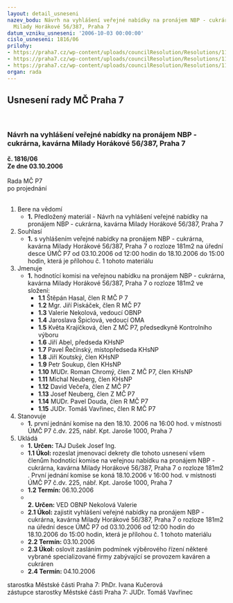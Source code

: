 ```yaml
---
layout: detail_usneseni
nazev_bodu: Návrh na vyhlášení veřejné nabídky na pronájem NBP - cukrárna, kavárna
  Milady Horákové 56/387, Praha 7
datum_vzniku_usneseni: '2006-10-03 00:00:00'
cislo_usneseni: 1816/06
prilohy:
- https://praha7.cz/wp-content/uploads/councilResolution/Resolutions/11872/51-podm%c3%adnky_ve%c5%99ejn%c3%a9_nab%c3%addky_na_n%c3%a1jem_nbp_3.doc
- https://praha7.cz/wp-content/uploads/councilResolution/Resolutions/11872/51-nab%c3%addkov%c3%bd_formul%c3%a1%c5%99_u_k%c5%99epelek.doc
- https://praha7.cz/wp-content/uploads/councilResolution/Resolutions/11872/51-vzor_-_ns__nbp_u_k%c5%99epelek.doc
organ: rada
---
```

<div id="ucUsn_pList" class="usn">
	<span><h2>Usnesení rady MČ Praha 7 </h2>
<br></span><div class="standBody">
<span><h3>Návrh na vyhlášení veřejné nabídky na pronájem NBP - cukrárna, kavárna Milady Horákové 56/387, Praha 7</h3></span><div class="center">
		<strong>č. 1816/06</strong><br>
	</div>
<div class="center">
		<strong>Ze dne 03.10.2006</strong><br><br>
	</div>Rada MČ P7<br> po projednání<br><br><ol>
<li>Bere na vědomí<ul><li>
<strong>1.</strong> Předložený materiál - Návrh na vyhlášení veřejné nabídky na pronájem NBP - cukrárna, kavárna Milady Horákové 56/387, Praha 7</li></ul>
</li>
<li>Souhlasí<ul><li>
<strong>1.</strong> s vyhlášením veřejné nabídky na pronájem NBP - cukrárna, kavárna Milady Horákové 56/387, Praha 7 o rozloze 181m2 na úřední desce ÚMČ P7 od 03.10.2006 od 12:00 hodin do 18.10.2006 do 15:00 hodin, která je přílohou č. 1 tohoto materiálu</li></ul>
</li>
<li>Jmenuje<ul><li>
<strong>1.</strong> hodnotící komisi na veřejnou nabídku na pronájem NBP - cukrárna, kavárna Milady Horákové 56/387, Praha 7 o rozloze 181m2 ve složení:<ul>
<li>
<strong>1.1</strong> Štěpán Hasal, člen R MČ P 7</li>
<li>
<strong>1.2</strong> Mgr. Jiří Piskáček, člen R MČ P7</li>
<li>
<strong>1.3</strong> Valerie Nekolová, vedoucí OBNP</li>
<li>
<strong>1.4</strong> Jaroslava Špiclová, vedoucí OMA</li>
<li>
<strong>1.5</strong> Květa Krajíčková, člen Z MČ P7, předsedkyně Kontrolního výboru</li>
<li>
<strong>1.6</strong> Jiří Abel, předseda KHsNP</li>
<li>
<strong>1.7</strong> Pavel Řečínský, místopředseda KHsNP</li>
<li>
<strong>1.8</strong> Jiří Koutský, člen KHsNP</li>
<li>
<strong>1.9</strong> Petr Soukup, člen KHsNP</li>
<li>
<strong>1.10</strong> MUDr. Roman Chromý, člen Z MČ P7, člen KHsNP</li>
<li>
<strong>1.11</strong> Michal Neuberg, člen KHsNP</li>
<li>
<strong>1.12</strong> David Večeřa, člen Z MČ  P7</li>
<li>
<strong>1.13</strong> Josef Neuberg, člen Z MČ P7</li>
<li>
<strong>1.14</strong> MUDr. Pavel Douda, člen R MČ P7</li>
<li>
<strong>1.15</strong> JUDr. Tomáš Vavřinec, člen R MČ P7</li>
</ul>
</li></ul>
</li>
<li>Stanovuje<ul><li>
<strong>1.</strong> první jednání komise na den 18.10. 2006 na 16:00 hod. v místnosti ÚMČ P7 č.dv. 225, nábř. Kpt. Jaroše 1000, Praha 7</li></ul>
</li>
<li>Ukládá<ul>
<li>
<strong>1. Určen: </strong>TAJ Dušek Josef Ing.</li>
<li>
<strong>1.1 Úkol: </strong>rozeslat jmenovací dekrety dle tohoto usnesení všem členům hodnotící komise na veřejnou nabídku na pronájem NBP - cukrárna, kavárna Milady Horákové 56/387, Praha 7 o rozloze 181m2 . První jednání komise se koná 18.10.2006 v 16:00 hod. v místnosti ÚMČ P7 č.dv. 225, nábř. Kpt. Jaroše 1000, Praha 7</li>
<li>
<strong>1.2 Termín: </strong>06.10.2006</li>
<li>
<strong><br>2. Určen: </strong>VED OBNP Nekolová Valerie</li>
<li>
<strong>2.1 Úkol: </strong>zajistit vyhlášení veřejné nabídky na pronájem NBP - cukrárna, kavárna Milady Horákové 56/387, Praha 7 o rozloze 181m2 na úřední desce ÚMČ P7 od 03.10.2006 od 12:00 hodin do 18.10.2006 do 15:00 hodin, která je přílohou č. 1 tohoto materiálu</li>
<li>
<strong>2.2 Termín: </strong>03.10.2006</li>
<li>
<strong>2.3 Úkol: </strong>oslovit zasláním podmínek výběrového řízení některé vybrané specializované firmy zabývající se provozem  kaváren a cukráren  </li>
<li>
<strong>2.4 Termín: </strong>04.10.2006</li>
</ul>
</li>
</ol>starostka Městské části Praha 7: PhDr. Ivana Kučerová<br>zástupce starostky Městské části Praha 7: JUDr. Tomáš Vavřinec 
</div>
</div>